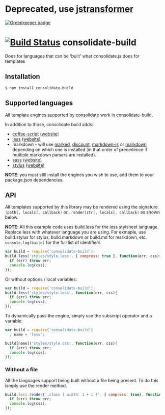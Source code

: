 
# Deprecated, use [jstransformer](https://github.com/jstransformers/jstransformer)

[![Greenkeeper badge](https://badges.greenkeeper.io/ForbesLindesay/consolidate-build.svg)](https://greenkeeper.io/)


[![Build Status](https://secure.travis-ci.org/ForbesLindesay/consolidate-build.png?branch=master)](http://travis-ci.org/ForbesLindesay/consolidate-build)
consolidate-build
=================

Does for languages that can be 'built' what consolidate.js does for templates

## Installation

    $ npm install consolidate-build

## Supported languages

All template engines supported by [consolidate](https://github.com/visionmedia/consolidate.js) work in consolidate-build.

In addition to those, consolidate build adds:

 - [coffee-script](https://github.com/jashkenas/coffee-script) [(website)](http://coffeescript.org/)
 - [less](https://github.com/cloudhead/less.js) [(website)](http://lesscss.org)
 - markdown - will use [marked](https://github.com/chjj/marked), [discount](https://github.com/visionmedia/node-discount), [markdown-js](https://github.com/Gozala/markdown-js) or [markdown](https://github.com/evilstreak/markdown-js) depending on which one is installed (in that order of precedence if multiple markdown parsers are installed).
 - [sass](https://github.com/visionmedia/sass.js) [(website)](http://sass-lang.com/)
 - [stylus](https://github.com/learnboost/stylus) [(website)](http://learnboost.github.com/stylus/)

__NOTE__: you must still install the engines you wish to use, add them to your package.json dependencies.

## API

All templates supported by this library may be rendered using the signature `(path[, locals], callback)` or `.render(str[, locals], callback)` as shown below.

__NOTE__: All this example code uses build.less for the less stylsheet language. Replace less with whatever language you are using. For exmaple, use build.stylus for stylus, build.markdown or build.md for markdown, etc. `console.log(build)` for the full list of identifiers.

```js
var build = require('consolidate-build');
build.less('styles/style.less', { compress: true }, function(err, css){
  if (err) throw err;
  console.log(css);
});
```

Or without options / local variables:

```js
var build = require('consolidate-build');
build.less('styles/style.less', function(err, css){
  if (err) throw err;
  console.log(css);
});
```

To dynamically pass the engine, simply use the subscript operator and a variable:

```js
var build = require('consolidate-build')
  , name = 'less';

build[name]('styles/style.css', function(err, css){
  if (err) throw err;
  console.log(css);
});
```

### Without a file

All the languages support being built without a file being present.  To do this ismply use the render method.

```js
build.less.render('.class { width: 1 + 1 }', { compress: true}, function(err, css){
  if (err) throw err;
  console.log(css);
});
```
